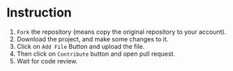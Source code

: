 # Instruction

1. `Fork` the repository (means copy the original repository to your account).
2. Download the project, and make some changes to it.
3. Click on `Add File` Button and upload the file.
4. Then click on `Contribute` button and open pull request.
5. Wait for code review. 
